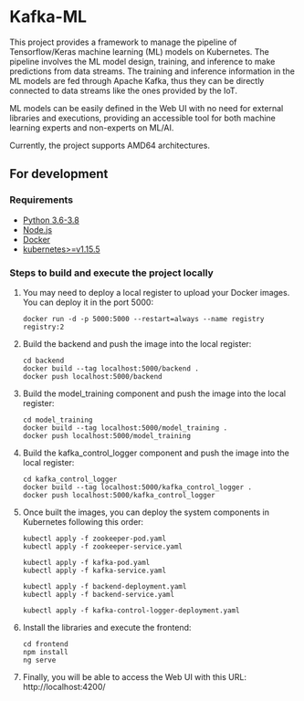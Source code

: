# Kafka-ML

This project provides a framework to manage the pipeline of Tensorflow/Keras machine learning (ML) models on Kubernetes. The pipeline involves the ML model design, training, and inference to make predictions from data streams. The training and inference information in the ML models are fed through Apache Kafka, thus they can be directly connected to data streams like the ones provided by the IoT. 

ML models can be easily defined in the Web UI with no need for external libraries and executions, providing an accessible tool for both machine learning experts and non-experts on ML/AI.

Currently, the project supports AMD64 architectures.

## For development

### Requirements

- [Python 3.6-3.8](https://www.python.org/)
- [Node.js](https://nodejs.org/)
- [Docker](https://www.docker.com/)
- [kubernetes>=v1.15.5](https://kubernetes.io/)

### Steps to build and execute the project locally

1. You may need to deploy a local register to upload your Docker images. You can deploy it in the port 5000:
    ```
    docker run -d -p 5000:5000 --restart=always --name registry registry:2
    ```

2. Build the backend and push the image into the local register:
    ```
    cd backend
    docker build --tag localhost:5000/backend .
    docker push localhost:5000/backend 
    ```

3. Build the model_training component and push the image into the local register:
    ```
    cd model_training
    docker build --tag localhost:5000/model_training .
    docker push localhost:5000/model_training 
    ```

4. Build the kafka_control_logger component and push the image into the local register:
    ```
    cd kafka_control_logger
    docker build --tag localhost:5000/kafka_control_logger .
    docker push localhost:5000/kafka_control_logger 
    ```

6. Once built the images, you can deploy the system components in Kubernetes following this order:
    ```
    kubectl apply -f zookeeper-pod.yaml
    kubectl apply -f zookeeper-service.yaml
    
    kubectl apply -f kafka-pod.yaml
    kubectl apply -f kafka-service.yaml
    
    kubectl apply -f backend-deployment.yaml
    kubectl apply -f backend-service.yaml

    kubectl apply -f kafka-control-logger-deployment.yaml
    ```

7. Install the libraries and execute the frontend:
    ```
    cd frontend
    npm install
    ng serve
    ```

8. Finally, you will be able to access the Web UI with this URL: http://localhost:4200/ 